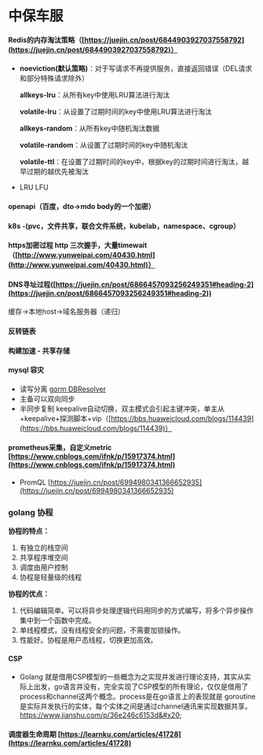 # 中保车服

#### Redis的内存淘汰策略（[https://juejin.cn/post/6844903927037558792](https://juejin.cn/post/6844903927037558792)）

*   **noeviction(默认策略)**：对于写请求不再提供服务，直接返回错误（DEL请求和部分特殊请求除外）

    **allkeys-lru**：从所有key中使用LRU算法进行淘汰

    **volatile-lru**：从设置了过期时间的key中使用LRU算法进行淘汰

    **allkeys-random**：从所有key中随机淘汰数据

    **volatile-random**：从设置了过期时间的key中随机淘汰

    **volatile-ttl**：在设置了过期时间的key中，根据key的过期时间进行淘汰，越早过期的越优先被淘汰
* LRU LFU

#### openapi（百度，dto->mdo body的一个加密）

#### k8s -(pvc，文件共享，联合文件系统，kubelab，namespace、cgroup）

#### https加密过程 http 三次握手，大量timewait（[http://www.yunweipai.com/40430.html](http://www.yunweipai.com/40430.html)）

#### DNS寻址过程([https://juejin.cn/post/6866457093256249351#heading-2](https://juejin.cn/post/6866457093256249351#heading-2))

缓存->本地host->域名服务器（递归）

#### 反转链表

#### 构建加速 - 共享存储

#### mysql 容灾

* 读写分离 [gorm DBResolver](https://gorm.io/zh\_CN/docs/dbresolver.html)
* 主备可以双向同步
* 半同步复制 keepalive自动切换，双主模式会引起主键冲突，单主从+keepalive+探测脚本+vip（[https://bbs.huaweicloud.com/blogs/114439](https://bbs.huaweicloud.com/blogs/114439)）

#### prometheus采集，自定义metric [https://www.cnblogs.com/ifnk/p/15917374.html](https://www.cnblogs.com/ifnk/p/15917374.html)

* PromQL [https://juejin.cn/post/6994980341366652935](https://juejin.cn/post/6994980341366652935)

### golang 协程

**协程的特点：**

1. 有独立的栈空间
2. 共享程序堆空间
3. 调度由用户控制
4. 协程是轻量级的线程

**协程的优点：**

1. 代码编辑简单。可以将异步处理逻辑代码用同步的方式编写，将多个异步操作集中到一个函数中完成。
2. 单线程模式，没有线程安全的问题，不需要加锁操作。
3. 性能好。协程是用户态线程，切换更加高效。

#### CSP

* Golang 就是借用CSP模型的一些概念为之实现并发进行理论支持，其实从实际上出发，go语言并没有，完全实现了CSP模型的所有理论，仅仅是借用了 process和channel这两个概念。process是在go语言上的表现就是 goroutine 是实际并发执行的实体，每个实体之间是通过channel通讯来实现数据共享。https://www.jianshu.com/p/36e246c6153d&#x20;

#### 调度器生命周期 [https://learnku.com/articles/41728](https://learnku.com/articles/41728)
